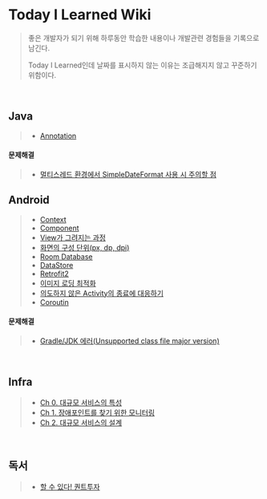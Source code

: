 # Today I Learned Wiki
>좋은 개발자가 되기 위해 하루동안 학습한 내용이나 개발관련 경험들을 기록으로 남긴다.
>
>Today I Learned인데 날짜를 표시하지 않는 이유는 조급해지지 않고 꾸준하기 위함이다.

<br/>

## Java
> - [Annotation](https://github.com/eia51/TIL/blob/main/Java/Study/Annotation.md)
#### 문제해결
> - [멀티스레드 환경에서 SimpleDateFormat 사용 시 주의할 점](https://github.com/eia51/TIL/blob/main/Java/TroubleShooting/caution_of_using_sdf_at_multi_thread.md)

## Android
> - [Context](https://github.com/eia51/TIL/blob/main/Android/Study/android_context.md)
> - [Component](https://github.com/eia51/TIL/blob/main/Android/Study/android_component.md)
> - [View가 그려지는 과정](https://github.com/eia51/TIL/blob/main/Android/Study/android_view.md)
> - [화면의 구성 단위(px, dp, dpi)](https://github.com/eia51/TIL/blob/main/Android/Study/android_view.md)
> - [Room Database](https://github.com/eia51/TIL/blob/main/Android/Study/android_room.md)
> - [DataStore](https://github.com/eia51/TIL/blob/main/Android/Study/android_datastore.md)
> - [Retrofit2](https://github.com/eia51/TIL/blob/main/Android/Study/android_retrofit.md)
> - [이미지 로딩 최적화](https://github.com/eia51/TIL/blob/main/Android/Study/android_optimize_image_loading.md)
> - [의도하지 않은 Activity의 종료에 대응하기](https://github.com/eia51/TIL/blob/main/Android/Study/prepare_unexpected_terminate.md)
> - [Coroutin](https://github.com/eia51/TIL/blob/main/Android/Study/android_coroutin.md)
#### 문제해결
> - [Gradle/JDK 에러(Unsupported class file major version)](https://github.com/eia51/TIL/blob/main/Android/TroubleShooting/unsupported_class_file_major_version.md)

<br/>

## Infra
> - [Ch 0. 대규모 서비스의 특성](https://github.com/eia51/TIL/blob/main/Infra/0_feature_of_large_scale_server.md)
> - [Ch 1. 장애포인트를 찾기 위한 모니터링](https://github.com/eia51/TIL/blob/main/Infra/1_monitoring_indicator_for_find_fail_point.md)
> - [Ch 2. 대규모 서비스의 설계](https://github.com/eia51/TIL/blob/main/Infra/2_large_scale_service_design.md)

<br/>

## 독서
> - [할 수 있다! 퀀트투자](https://github.com/eia51/TIL/blob/main/Reading/0_do_it_quant.md)

<br/>
